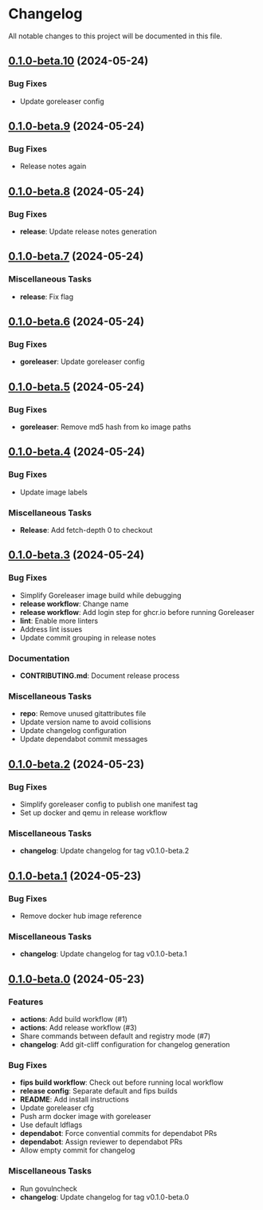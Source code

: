 # Changelog

All notable changes to this project will be documented in this file.

## [0.1.0-beta.10] (2024-05-24)

### Bug Fixes

- Update goreleaser config

## [0.1.0-beta.9] (2024-05-24)

### Bug Fixes

- Release notes again

## [0.1.0-beta.8] (2024-05-24)

### Bug Fixes

- **release**: Update release notes generation

## [0.1.0-beta.7] (2024-05-24)

### Miscellaneous Tasks

- **release**: Fix flag

## [0.1.0-beta.6] (2024-05-24)

### Bug Fixes

- **goreleaser**: Update goreleaser config

## [0.1.0-beta.5] (2024-05-24)

### Bug Fixes

- **goreleaser**: Remove md5 hash from ko image paths

## [0.1.0-beta.4] (2024-05-24)

### Bug Fixes

- Update image labels

### Miscellaneous Tasks

- **Release**: Add fetch-depth 0 to checkout

## [0.1.0-beta.3] (2024-05-24)

### Bug Fixes

- Simplify Goreleaser image build while debugging
- **release workflow**: Change name
- **release workflow**: Add login step for ghcr.io before running Goreleaser
- **lint**: Enable more linters
- Address lint issues
- Update commit grouping in release notes

### Documentation

- **CONTRIBUTING.md**: Document release process

### Miscellaneous Tasks

- **repo**: Remove unused gitattributes file
- Update version name to avoid collisions
- Update changelog configuration
- Update dependabot commit messages

## [0.1.0-beta.2] (2024-05-23)

### Bug Fixes

- Simplify goreleaser config to publish one manifest tag
- Set up docker and qemu in release workflow

### Miscellaneous Tasks

- **changelog**: Update changelog for tag v0.1.0-beta.2

## [0.1.0-beta.1] (2024-05-23)

### Bug Fixes

- Remove docker hub image reference

### Miscellaneous Tasks

- **changelog**: Update changelog for tag v0.1.0-beta.1

## [0.1.0-beta.0] (2024-05-23)

### Features

- **actions**: Add build workflow (#1)
- **actions**: Add release workflow (#3)
- Share commands between default and registry mode (#7)
- **changelog**: Add git-cliff configuration for changelog generation

### Bug Fixes

- **fips build workflow**: Check out before running local workflow
- **release config**: Separate default and fips builds
- **README**: Add install instructions
- Update goreleaser cfg
- Push arm docker image with goreleaser
- Use default ldflags
- **dependabot**: Force convential commits for dependabot PRs
- **dependabot**: Assign reviewer to dependabot PRs
- Allow empty commit for changelog

### Miscellaneous Tasks

- Run govulncheck
- **changelog**: Update changelog for tag v0.1.0-beta.0

[0.1.0-beta.10]: https://github.com/act3-ai/hops/compare/v0.1.0-beta.9..v0.1.0-beta.10
[0.1.0-beta.9]: https://github.com/act3-ai/hops/compare/v0.1.0-beta.8..v0.1.0-beta.9
[0.1.0-beta.8]: https://github.com/act3-ai/hops/compare/v0.1.0-beta.7..v0.1.0-beta.8
[0.1.0-beta.7]: https://github.com/act3-ai/hops/compare/v0.1.0-beta.6..v0.1.0-beta.7
[0.1.0-beta.6]: https://github.com/act3-ai/hops/compare/v0.1.0-beta.5..v0.1.0-beta.6
[0.1.0-beta.5]: https://github.com/act3-ai/hops/compare/v0.1.0-beta.4..v0.1.0-beta.5
[0.1.0-beta.4]: https://github.com/act3-ai/hops/compare/v0.1.0-beta.3..v0.1.0-beta.4
[0.1.0-beta.3]: https://github.com/act3-ai/hops/compare/v0.1.0-beta.2..v0.1.0-beta.3
[0.1.0-beta.2]: https://github.com/act3-ai/hops/compare/v0.1.0-beta.1..v0.1.0-beta.2
[0.1.0-beta.1]: https://github.com/act3-ai/hops/compare/v0.1.0-beta.0..v0.1.0-beta.1
[0.1.0-beta.0]: https://github.com/act3-ai/hops/tree/v0.1.0-beta.0

